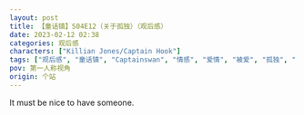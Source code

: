 ```yaml
---
layout: post
title: 【童话镇】S04E12（关于孤独）（观后感）
date: 2023-02-12 02:38
categories: 观后感
characters: ["Killian Jones/Captain Hook"]
tags: ["观后感", "童话镇", "Captainswan", "情感", "爱情", "被爱", "孤独", "英文", "句子"]
pov: 第一人称视角
origin: 个站
---
```


It must be nice to have someone.
